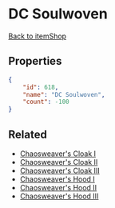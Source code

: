 # DC Soulwoven

<no description available>

[Back to itemShop](../item-shops.md)

## Properties

```json
{
    "id": 618,
    "name": "DC Soulwoven",
    "count": -100
}
```

## Related

- [Chaosweaver's Cloak I](../items/18659-chaosweaver-s-cloak-i.md)
- [Chaosweaver's Cloak II](../items/18660-chaosweaver-s-cloak-ii.md)
- [Chaosweaver's Cloak III](../items/18661-chaosweaver-s-cloak-iii.md)
- [Chaosweaver's Hood I](../items/18671-chaosweaver-s-hood-i.md)
- [Chaosweaver's Hood II](../items/18672-chaosweaver-s-hood-ii.md)
- [Chaosweaver's Hood III](../items/18673-chaosweaver-s-hood-iii.md)

